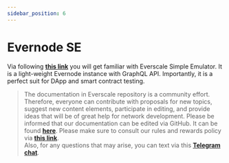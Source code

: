 ```yaml
---
sidebar_position: 6
---
```


# Evernode SE

Via following [**this link**](https://docs.everos.dev/evernode-platform/products/simple-emulator-se) you will get familiar with Everscale Simple Emulator. It is a light-weight Evernode instance with GraphQL API. Importantly, it is a perfect suit for DApp and smart contract testing. 

> The documentation in Everscale repository is a community effort. Therefore, everyone can contribute with proposals for new topics, suggest new content elements, participate in editing, and provide ideas that will be of great help for network development. Please be informed that our documentation can be edited via GitHub. It can be found [**here**](https://docs.everscale.network/). 
Please make sure to consult our rules and rewards policy via [**this link**](https://docs.everscale.network/contribute/hot-streams/documentations).  
Also, for any questions that may arise, you can text via this [**Telegram chat**](https://t.me/+C2IpQXWZtCwxYzEy).